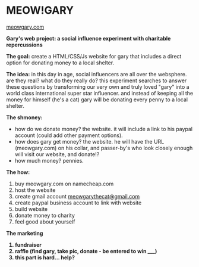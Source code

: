 # MEOW!GARY

[meowgary.com](https://meowgary.com)

<b>Gary's web project: a social influence experiment with charitable repercussions</b>

<b>The goal:</b>
create a HTML/CSS/Js website for gary that includes a direct option for donating money to a local shelter.

<b>The idea:</b>
in this day in age, social influencers are all over the websphere. are they real? what do they really do?
this experiment searches to answer these questions by transforming our very own and truly loved "gary" into a world class international super star influencer. and instead of keeping all the money for himself (he's a cat) gary will be donating every penny to a local shelter. 

<b>The shmoney:</b>
- how do we donate money? the website. it will include a link to his paypal account (could add other payment options).
- how does gary get money? the website. he will have the URL (meowgary.com) on his collar, and passer-by's who look closely enough will visit our website, and donate!? 
- how much money? pennies. 

<b>The how:</b>
1. buy meowgary.com on namecheap.com
2. host the website
3. create gmail account meowgarythecat@gmail.com 
4. create paypal business account to link with website
5. build website
6. donate money to charity
7. feel good about yourself

<b>The marketing<b>
1. fundraiser 
2. raffle (find gary, take pic, donate - be entered to win ___)
3. this part is hard... help?
